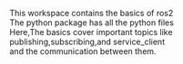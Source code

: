This workspace contains the basics of ros2
<br>
The python package has all the python files
<br>
Here,The basics cover important topics like
<br>
 publishing,subscribing,and service_client
 <br>
 and the communication between them.